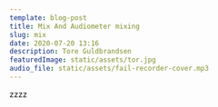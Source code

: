 ```yaml
---
template: blog-post
title: Mix And Audiometer mixing
slug: mix
date: 2020-07-20 13:16
description: Tore Guldbrandsen
featuredImage: static/assets/tor.jpg
audio_file: static/assets/fail-recorder-cover.mp3
---
```

zzzz